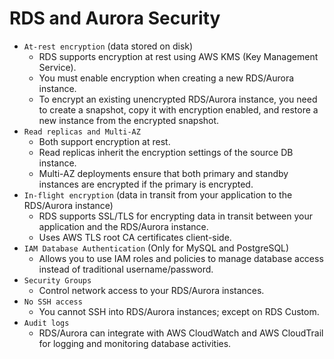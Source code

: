 # RDS and Aurora Security

- `At-rest encryption` (data stored on disk)
  - RDS supports encryption at rest using AWS KMS (Key Management Service).
  - You must enable encryption when creating a new RDS/Aurora instance.
  - To encrypt an existing unencrypted RDS/Aurora instance, you need to create a snapshot, copy it with encryption enabled, and restore a new instance from the encrypted snapshot.
- `Read replicas and Multi-AZ`
  - Both support encryption at rest.
  - Read replicas inherit the encryption settings of the source DB instance.
  - Multi-AZ deployments ensure that both primary and standby instances are encrypted if the primary is encrypted.
- `In-flight encryption` (data in transit from your application to the RDS/Aurora instance)
  - RDS supports SSL/TLS for encrypting data in transit between your application and the RDS/Aurora instance.
  - Uses AWS TLS root CA certificates client-side.
- `IAM Database Authentication` (Only for MySQL and PostgreSQL)
  - Allows you to use IAM roles and policies to manage database access instead of traditional username/password.
- `Security Groups`
  - Control network access to your RDS/Aurora instances.
- `No SSH access`
  - You cannot SSH into RDS/Aurora instances; except on RDS Custom.
- `Audit logs`
  - RDS/Aurora can integrate with AWS CloudWatch and AWS CloudTrail for logging and monitoring database activities.
